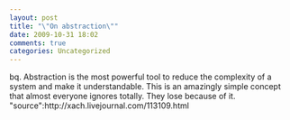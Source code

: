 ```yaml
---
layout: post
title: "\"On abstraction\""
date: 2009-10-31 18:02
comments: true
categories: Uncategorized
---
```

<p>bq. Abstraction is the most powerful tool to reduce the complexity of a system and make it understandable. This is an amazingly simple concept that almost everyone ignores totally. They lose because of it.  "source":http://xach.livejournal.com/113109.html</p>
